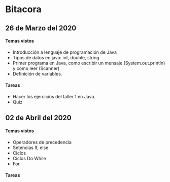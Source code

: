 #  Bitacora 


## 26 de Marzo del 2020

#### Temas vistos

 - Introducción a lenguaje de programación de Java
 - Tipos de datos en java: int, double, string
 - Primer programa en Java, como escribir un mensaje (System.out.println) y como leer (Scanner)
 - Definición de variables.
 
#### Tareas
- Hacer los ejercicios del taller 1 en Java. 
- Quiz

## 02 de Abril del 2020

#### Temas vistos

 - Operadores de precedencia
 - Setencias If, else
 - Ciclos
 - Ciclos Do While
 - For 
  
#### Tareas



     
